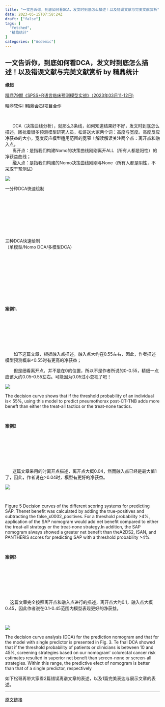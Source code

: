 ```yaml
---
title: "一文告诉你，到底如何看DCA，发文时到底怎么描述！以及错误文献与完美文献赏析"
date: 2023-05-15T07:58:24Z
draft: ["false"]
tags: [
  "fetched",
  "精鼎统计"
]
categories: ["Acdemic"]
---
```

一文告诉你，到底如何看DCA，发文时到底怎么描述！以及错误文献与完美文献赏析 by 精鼎统计
------
<div><section><section powered-by="xiumi.us"><section><section><span><section><strong>缘起</strong></section></span></section><section><section powered-by="xiumi.us"><section><section><p><a target="_blank" href="http://mp.weixin.qq.com/s?__biz=MzIxNjY0ODA4OQ==&amp;mid=2247497297&amp;idx=2&amp;sn=22f6c50f003e5522a14cd421793fc220&amp;chksm=978766a7a0f0efb145e98bf6321d4078b90100b7a1f2c4e2e7efa29a7d166d7ecf53281f6027&amp;scene=21#wechat_redirect" textvalue="精鼎79期《SPSS+R语言临床预测模型实战》（2023年03月11-12日)" linktype="text" imgurl="" imgdata="null" data-itemshowtype="0" tab="innerlink" data-linktype="2" hasload="1"><span>精鼎79期《SPSS+R语言临床预测模型实战》（2023年03月11-12日)</span></a><br></p><p><a target="_blank" href="http://mp.weixin.qq.com/s?__biz=MzIxNjY0ODA4OQ==&amp;mid=2247497333&amp;idx=3&amp;sn=9727688bc8abb84d53e9eb0366214446&amp;chksm=97876683a0f0ef950c2bdfa63bb3b83176491851943f8eae1dfed4d74f4ddc54046e78cc68b3&amp;scene=21#wechat_redirect" textvalue="精鼎软件" linktype="text" imgurl="" imgdata="null" data-itemshowtype="0" tab="innerlink" data-linktype="2"><span>精鼎软件</span></a><span>I I</span><a target="_blank" href="http://mp.weixin.qq.com/s?__biz=MzIxNjY0ODA4OQ==&amp;mid=2247497294&amp;idx=1&amp;sn=5dbfb89e1dc62aa03e21ad4e1946b340&amp;chksm=978766b8a0f0efae41953eb2dd4d8973784850892ea77d9c09762638f2a9f18f30e10622ad54&amp;scene=21#wechat_redirect" textvalue="精鼎会员I" linktype="text" imgurl="" imgdata="null" data-itemshowtype="0" tab="innerlink" data-linktype="2"><span>精鼎会员I</span></a><a target="_blank" href="http://mp.weixin.qq.com/s?__biz=MzIxNjY0ODA4OQ==&amp;mid=2247497294&amp;idx=1&amp;sn=5dbfb89e1dc62aa03e21ad4e1946b340&amp;chksm=978766b8a0f0efae41953eb2dd4d8973784850892ea77d9c09762638f2a9f18f30e10622ad54&amp;scene=21#wechat_redirect" textvalue="项目合作" linktype="text" imgurl="" imgdata="null" data-itemshowtype="0" tab="innerlink" data-linktype="2"><span>项目合作</span></a><br></p><p><br></p><section>      DCA（决策曲线分析），就那么3条线，如何知道结果好不好，发文时到底怎么描述，困扰着很多预测模型研究人员，松哥送大家两个词：<span>高度与宽度</span>。高度反应净获益的大小，宽度反应模型适用范围的宽窄！解读解读关注两个点：离开点和融入点。</section><section>      <span>离开点</span>：是指我们构建Nomo的决策曲线刚刚离开ALL（所有人都是阳性）的净获益曲线；</section><section>      <span>融入点</span>：是指我们构建的Nomo决策曲线刚刚与None（所有人都是阴性，不采取干预测试）</section><p><img data-galleryid="" data-ratio="0.8446788111217641" data-s="300,640" data-src="https://mmbiz.qpic.cn/mmbiz_png/9sphRtRZPVfU4mkR4NHFPUkrpjbI8lplkicoEjWibJnhib6ibmic4qv7HeMWSib9MKyvX7zS6cAJU5KcjndWC047sexQ/640?wx_fmt=png" data-type="png" data-w="1043" src="https://mmbiz.qpic.cn/mmbiz_png/9sphRtRZPVfU4mkR4NHFPUkrpjbI8lplkicoEjWibJnhib6ibmic4qv7HeMWSib9MKyvX7zS6cAJU5KcjndWC047sexQ/640?wx_fmt=png"></p><section><mp-common-sticker data-pluginname="emotion" data-id="0b3f34c1b1ba20f1cd633a6074becb58" data-type="1" data-emoji_url="https://mmbiz.qpic.cn/mmbiz_gif/zNS2xsGMgVLolZA7riaEKzicZXcAPOmn2aZgpszd5nPy7doacE6xibpBp6vWQx7qvjHdxZqhPTpCBeJG1D1jVSJOg/0" data-md5="0b3f34c1b1ba20f1cd633a6074becb58" data-inserted="0" data-weui-theme="light" data-is_ban="0" data-loading="0"></mp-common-sticker></section><section><span>一分种DCA快速绘制</span><br></section><section><iframe data-vidtype="2" data-mpvid="wxv_2820694763246075906" data-cover="http%3A%2F%2Fmmbiz.qpic.cn%2Fmmbiz_jpg%2F9sphRtRZPVfU4mkR4NHFPUkrpjbI8lplxiaQVibciaE20hicicxd5oK9HPXNFapsSibiaHcPOh6iawHRw4HoEicGcBE1W4Q%2F0%3Fwx_fmt%3Djpeg" allowfullscreen="" frameborder="0" data-ratio="1.6" data-w="1728" data-src="https://mp.weixin.qq.com/mp/readtemplate?t=pages/video_player_tmpl&amp;action=mpvideo&amp;auto=0&amp;vid=wxv_2820694763246075906"></iframe></section><section><span>三种DCA快速绘制</span><br></section><section>（单模型/Nomo DCA/多模型DCA）<br></section><section><iframe data-vidtype="2" data-mpvid="wxv_2820700907985321990" data-cover="http%3A%2F%2Fmmbiz.qpic.cn%2Fmmbiz_jpg%2F9sphRtRZPVfU4mkR4NHFPUkrpjbI8lpllEzCAuIhhiac4nJccxVicJs7b84jjLOsicAuE6GWL3AmwHYGbMQybu3eA%2F0%3Fwx_fmt%3Djpeg" allowfullscreen="" frameborder="0" data-ratio="1.6" data-w="1728" data-src="https://mp.weixin.qq.com/mp/readtemplate?t=pages/video_player_tmpl&amp;action=mpvideo&amp;auto=0&amp;vid=wxv_2820700907985321990"></iframe></section><section><br></section></section></section></section></section></section></section></section><section><section><p><span><strong>案例1.</strong></span></p></section><section><br></section><section><br></section><section><br></section><section><br></section><section><p><br></p></section></section><p><span>       如下这篇文章，根据融入点描述，融入点大约在0.55左右，因此，作者描述模型预测概率&lt;0.55时有更高的净获益；</span></p><p><span>       但是细看离开点，并不是在0的位置，所以不是作者所说的0-0.55，精细一点应该大约0.05-0.55左右。可能因为0.05过小忽视了吧！<br></span></p><p><img data-galleryid="" data-ratio="0.7758620689655172" data-s="300,640" data-src="https://mmbiz.qpic.cn/mmbiz_png/9sphRtRZPVc9hic1ibwSHMSG9Vvh2lMJyKEeCfNjHCH6p2h9ALNFApLTIkd50Dicia6k9kqObVMQ6ZR4JDshM6BZUg/640?wx_fmt=png" data-type="png" data-w="1160" src="https://mmbiz.qpic.cn/mmbiz_png/9sphRtRZPVc9hic1ibwSHMSG9Vvh2lMJyKEeCfNjHCH6p2h9ALNFApLTIkd50Dicia6k9kqObVMQ6ZR4JDshM6BZUg/640?wx_fmt=png"></p><p>The decision curve shows that if the threshold probability of an individual is<span>&lt; 55%</span>, using this model to predict pneumothorax post-CT-TNB adds more beneft than either the treat-all tactics or the treat-none tactics.</p><p><br></p><section><section><p><span><strong>案例2</strong></span></p></section><section><br></section><section><br></section><section><br></section><section><br></section><section><p><br></p></section></section><p><span>     </span><span> 这篇文章采用的时离开点描述，离开点大概0.04，然而融入点已经是最大值1了，因此，作者说在&gt;0.04时，模型有更好的净获益。</span></p><p><img data-galleryid="" data-ratio="0.7390909090909091" data-s="300,640" data-src="https://mmbiz.qpic.cn/mmbiz_png/9sphRtRZPVc9hic1ibwSHMSG9Vvh2lMJyKWWHoWnknX9U8xlQiaq9YxmnPzmiaVmhC14WyRWNntgmiaicZl279msopnw/640?wx_fmt=png" data-type="png" data-w="1100" src="https://mmbiz.qpic.cn/mmbiz_png/9sphRtRZPVc9hic1ibwSHMSG9Vvh2lMJyKWWHoWnknX9U8xlQiaq9YxmnPzmiaVmhC14WyRWNntgmiaicZl279msopnw/640?wx_fmt=png"></p><p>      </p><p>Figure 5 Decision curves of the different scoring systems for predicting SAP. Thenet benefit was calculated by adding the true-positives and subtracting the false_x0002_positives. For a threshold probability<span> &gt;4%</span>, application of the SAP nomogram would add net benefit compared to either the treat-all strategy or the treat-none strategy.In addition, the SAP nomogram always showed a greater net benefit than theA2DS2, ISAN, and PANTHERIS scores for predicting SAP with a threshold probability <span>&gt;4%.</span></p><p><br></p><section><section><p><span><strong>案例3</strong></span></p></section><section><br></section><section><br></section><section><br></section><section><br></section><section><p><br></p></section></section><p><span>    </span><span>这篇文章完全按照离开点和融入点进行的描述，离开点大约0.1，融入点大概0.45，因此作者说在0.1-0.45范围内模型表现更好的净获益。</span></p><p><span>        </span></p><p><img data-galleryid="" data-ratio="0.7007692307692308" data-s="300,640" data-src="https://mmbiz.qpic.cn/mmbiz_png/9sphRtRZPVc9hic1ibwSHMSG9Vvh2lMJyKPrDR8Te1E3o8icZhTfjy8zbkEftL9yZDHuD8NB4Hib7YK5vZxLRWy9Mg/640?wx_fmt=png" data-type="png" data-w="1300" src="https://mmbiz.qpic.cn/mmbiz_png/9sphRtRZPVc9hic1ibwSHMSG9Vvh2lMJyKPrDR8Te1E3o8icZhTfjy8zbkEftL9yZDHuD8NB4Hib7YK5vZxLRWy9Mg/640?wx_fmt=png"></p><p>The decision curve analysis (DCA) for the prediction nomogram and that for the model with single predictor is presented in Fig. 3. Te fnal DCA showed that if the threshold probability of patients or clinicians is <span>between 10 and 45%</span>, screening strategies based on our nomogram’ colorectal cancer risk estimates resulted in superior net beneft than screen-none or screen-all strategies. Within this range, the predictive efect of nomogram is better than that of a single predictor, respectively</p><p><span></span></p><p>如下松哥再带大家看2篇错误离谱文章的表述，以及1篇完美表达与展示文章的表述。<br></p><p><mp-pay-preview-filter></mp-pay-preview-filter></p></div>  
<hr>
<a href="https://mp.weixin.qq.com/s/JltaSSGSKP1GVAIweECsYQ",target="_blank" rel="noopener noreferrer">原文链接</a>

